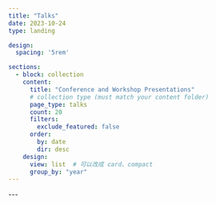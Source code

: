 ```yaml
---
title: "Talks"
date: 2023-10-24
type: landing

design:
  spacing: '5rem'

sections:
  - block: collection
    content:
      title: "Conference and Workshop Presentations"
      # collection type (must match your content folder)
      page_type: talks
      count: 20
      filters:
        exclude_featured: false
      order:
        by: date
        dir: desc
    design:
      view: list  # 可以改成 card、compact
      group_by: "year"
---
```



<!-- ---
widget: markdown
headless: true
weight: 40
title: Talks
design:
  columns: '2' # 尝试双列
  css_class: talks-page
---

## 2025
- **Cyclone- and Seasonal-Extreme-Induced Flood Risk in Broward County**  
  *Fort Lauderdale, Florida, USA - Visit to Broward Emergency Center & SFWMD Center*  
  *Jul 2025, Oral (Invited)*

- **Cascading Hazards from Tropical Cyclone and Monsoon Extreme Rainfall in a Warming Climate**  
  *NUS, Singapore (online)*  
  *Feb 2025, Oral (Invited)*

## 2024
- **Assessing Cascading Flood Hazards in a Warming Climate**  
  *Washington, DC, USA - AGU Fall Meeting*  
  *Dec 2024, Poster*

- **Coastal Flood Risk in Bangladesh under a Warming Climate**  
  *MIT, Cambridge, USA - Flood Hazard and Climate Resilience Workshop*  
  *Aug 2024, Poster*

- **Tropical Cyclone-Induced Compound Flooding in a Warming Climate**  
  *NUS, Singapore (online) - Compound Climate Extremes Workshop*  
  *Jun 2024, Oral (Invited)* -->---